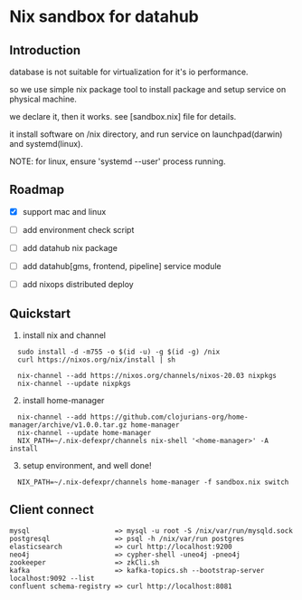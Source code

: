 # Nix sandbox for datahub


## Introduction
database is not suitable for virtualization for it's io performance.

so we use simple nix package tool to install package and setup service on physical machine.

we declare it, then it works. see [sandbox.nix] file for details.

it install software on /nix directory, and run service on launchpad(darwin) and systemd(linux).

NOTE: for linux, ensure 'systemd --user' process running.


## Roadmap

- [X] support mac and linux
- [ ] add environment check script
- [ ] add datahub nix package
- [ ] add datahub[gms, frontend, pipeline] service module
- [ ] add nixops distributed deploy


## Quickstart
1.  install nix and channel

```
  sudo install -d -m755 -o $(id -u) -g $(id -g) /nix
  curl https://nixos.org/nix/install | sh
  
  nix-channel --add https://nixos.org/channels/nixos-20.03 nixpkgs
  nix-channel --update nixpkgs
```

2. install home-manager

```
  nix-channel --add https://github.com/clojurians-org/home-manager/archive/v1.0.0.tar.gz home-manager
  nix-channel --update home-manager
  NIX_PATH=~/.nix-defexpr/channels nix-shell '<home-manager>' -A install
```

3. setup environment, and well done!
```
  NIX_PATH=~/.nix-defexpr/channels home-manager -f sandbox.nix switch
```

## Client connect
```
mysql                     => mysql -u root -S /nix/var/run/mysqld.sock
postgresql                => psql -h /nix/var/run postgres
elasticsearch             => curl http://localhost:9200
neo4j                     => cypher-shell -uneo4j -pneo4j
zookeeper                 => zkCli.sh
kafka                     => kafka-topics.sh --bootstrap-server localhost:9092 --list
confluent schema-registry => curl http://localhost:8081

```
